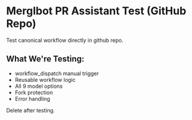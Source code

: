 # Merglbot PR Assistant Test (GitHub Repo)

Test canonical workflow directly in github repo.

## What We're Testing:
- workflow_dispatch manual trigger
- Reusable workflow logic
- All 9 model options
- Fork protection
- Error handling

Delete after testing.
